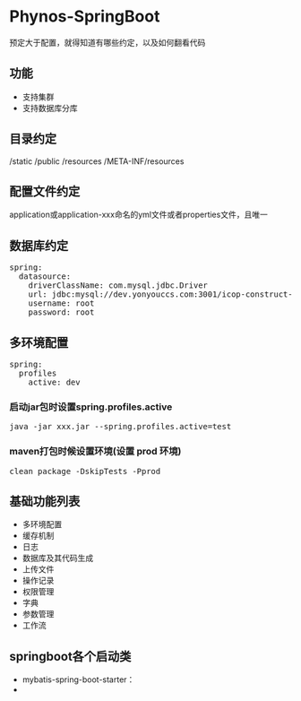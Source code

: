 # Phynos-SpringBoot
预定大于配置，就得知道有哪些约定，以及如何翻看代码

## 功能
- 支持集群
- 支持数据库分库

## 目录约定
/static
/public
/resources
/META-INF/resources

## 配置文件约定
application或application-xxx命名的yml文件或者properties文件，且唯一

## 数据库约定
<pre>
spring: 
  datasource:
    driverClassName: com.mysql.jdbc.Driver
    url: jdbc:mysql://dev.yonyouccs.com:3001/icop-construct-busisubpack
    username: root
    password: root
</pre>
    
## 多环境配置
<pre>
spring: 
  profiles
    active: dev
</pre>
### 启动jar包时设置spring.profiles.active
<pre>
java -jar xxx.jar --spring.profiles.active=test
</pre>
### maven打包时候设置环境(设置 prod 环境)
<pre>
clean package -DskipTests -Pprod
</pre>

## 基础功能列表
- 多环境配置
- 缓存机制
- 日志
- 数据库及其代码生成
- 上传文件
- 操作记录
- 权限管理
- 字典
- 参数管理
- 工作流

## springboot各个启动类
- mybatis-spring-boot-starter：
- 


